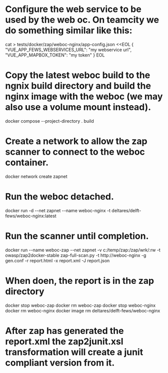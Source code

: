 # Configure the web service to be used by the web oc. On teamcity we do something similar like this:

cat > tests/docker/zap/weboc-nginx/app-config.json <<EOL
{
"VUE_APP_FEWS_WEBSERVICES_URL": "my webservice url",
"VUE_APP_MAPBOX_TOKEN": "my token"
}
EOL

# Copy the latest weboc build to the ngnix build directory and build the nginx image with the weboc (we may also use a volume mount instead).

docker compose --project-directory . build

# Create a network to allow the zap scanner to connect to the weboc container.
docker network create zapnet
# Run the weboc detached.
docker run -d --net zapnet --name weboc-nginx -t deltares/delft-fews/weboc-nginx:latest
# Run the scanner until completion.
docker run --name weboc-zap --net zapnet -v c:/temp/zap:/zap/wrk/:rw -t owasp/zap2docker-stable zap-full-scan.py -t http://weboc-nginx -g gen.conf -r report.html -x report.xml -J report.json

# When doen, the report is in the zap directory

docker stop weboc-zap
docker rm weboc-zap
docker stop weboc-nginx
docker rm weboc-nginx
docker image rm  deltares/delft-fews/weboc-nginx

# After zap has generated the report.xml the zap2junit.xsl transformation will create a junit compliant version from it.